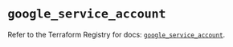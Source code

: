 # `google_service_account`

Refer to the Terraform Registry for docs: [`google_service_account`](https://registry.terraform.io/providers/hashicorp/google-beta/6.34.0/docs/resources/google_service_account).

